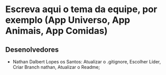 # Escreva aqui o tema da equipe, por exemplo (App Universo, App Animais, App Comidas)

## Desenolvedores

- Nathan Dalbert Lopes os Santos:
  Atualizar o .gitignore,
  Escolher Líder,
  Criar Branch nathan,
  Atualizar o Readme;
